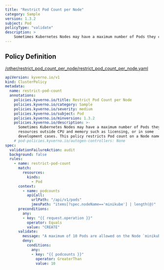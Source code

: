 ```yaml
---
title: "Restrict Pod Count per Node"
category: Sample
version: 1.3.2
subject: Pod
policyType: "validate"
description: >
    Sometimes Kubernetes Nodes may have a maximum number of Pods they can accommodate due to resources outside CPU and memory such as licensing, or in some development cases. This policy restricts Pod count on a Node named `minikube` to be no more than 10.
---
```


## Policy Definition
<a href="https://github.com/kyverno/policies/raw/release-1.6//other/restrict_pod_count_per_node/restrict_pod_count_per_node.yaml" target="-blank">/other/restrict_pod_count_per_node/restrict_pod_count_per_node.yaml</a>

```yaml
apiVersion: kyverno.io/v1
kind: ClusterPolicy
metadata:
  name: restrict-pod-count
  annotations:
    policies.kyverno.io/title: Restrict Pod Count per Node
    policies.kyverno.io/category: Sample
    policies.kyverno.io/severity: medium
    policies.kyverno.io/subject: Pod
    policies.kyverno.io/minversion: 1.3.2
    policies.kyverno.io/description: >-
      Sometimes Kubernetes Nodes may have a maximum number of Pods they can accommodate due to
      resources outside CPU and memory such as licensing, or in some
      development cases. This policy restricts Pod count on a Node named `minikube` to be no more than 10.
    # pod-policies.kyverno.io/autogen-controllers: None
spec:
  validationFailureAction: audit
  background: false
  rules:
    - name: restrict-pod-count
      match:
        resources:
          kinds:
            - Pod
      context:
        - name: podcounts
          apiCall:
            urlPath: "/api/v1/pods"
            jmesPath: "items[?spec.nodeName=='minikube'] | length(@)"
      preconditions:
        any:
        - key: "{{ request.operation }}"
          operator: Equals
          value: "CREATE"
      validate:
        message: "A maximum of 10 Pods are allowed on the Node `minikube`"
        deny:
          conditions:
            any:
            - key: "{{ podcounts }}"
              operator: GreaterThan
              value: 10
```
